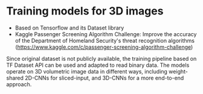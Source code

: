# Training models for 3D images
- Based on Tensorflow and its Dataset library
- Kaggle Passenger Screening Algorithm Challenge:
Improve the accuracy of the Department of Homeland Security's threat recognition algorithms 
(https://www.kaggle.com/c/passenger-screening-algorithm-challenge)

Since original dataset is not publicly available, the training pipeline based on TF Dataset API can be used and adapted to
read binary data.
The models operate on 3D volumetric image data in different ways, including weight-shared 2D-CNNs for sliced-input, and 3D-CNNs
for a more end-to-end approach.
